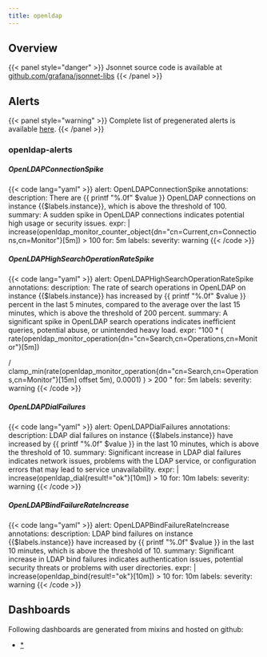 ```yaml
---
title: openldap
---
```


## Overview



{{< panel style="danger" >}}
Jsonnet source code is available at [github.com/grafana/jsonnet-libs](https://github.com/grafana/jsonnet-libs/tree/master/openldap-mixin)
{{< /panel >}}

## Alerts

{{< panel style="warning" >}}
Complete list of pregenerated alerts is available [here](https://github.com/monitoring-mixins/website/blob/master/assets/openldap/alerts.yaml).
{{< /panel >}}

### openldap-alerts

##### OpenLDAPConnectionSpike

{{< code lang="yaml" >}}
alert: OpenLDAPConnectionSpike
annotations:
  description: There are {{ printf "%.0f" $value }} OpenLDAP connections on instance
    {{$labels.instance}}, which is above the threshold of 100.
  summary: A sudden spike in OpenLDAP connections indicates potential high usage or
    security issues.
expr: |
  increase(openldap_monitor_counter_object{dn="cn=Current,cn=Connections,cn=Monitor"}[5m]) > 100
for: 5m
labels:
  severity: warning
{{< /code >}}
 
##### OpenLDAPHighSearchOperationRateSpike

{{< code lang="yaml" >}}
alert: OpenLDAPHighSearchOperationRateSpike
annotations:
  description: The rate of search operations in OpenLDAP on instance {{$labels.instance}}
    has increased by {{ printf "%.0f" $value }} percent in the last 5 minutes, compared
    to the average over the last 15 minutes, which is above the threshold of 200 percent.
  summary: A significant spike in OpenLDAP search operations indicates inefficient
    queries, potential abuse, or unintended heavy load.
expr: "100 * (
  rate(openldap_monitor_operation{dn=\"cn=Search,cn=Operations,cn=Monitor\"}[5m])
  
  / 
  clamp_min(rate(openldap_monitor_operation{dn=\"cn=Search,cn=Operations,cn=Monitor\"}[15m]
  offset 5m), 0.0001)
) > 200
"
for: 5m
labels:
  severity: warning
{{< /code >}}
 
##### OpenLDAPDialFailures

{{< code lang="yaml" >}}
alert: OpenLDAPDialFailures
annotations:
  description: LDAP dial failures on instance {{$labels.instance}} have increased
    by {{ printf "%.0f" $value }} in the last 10 minutes, which is above the threshold
    of 10.
  summary: Significant increase in LDAP dial failures indicates network issues, problems
    with the LDAP service, or configuration errors that may lead to service unavailability.
expr: |
  increase(openldap_dial{result!="ok"}[10m]) > 10
for: 10m
labels:
  severity: warning
{{< /code >}}
 
##### OpenLDAPBindFailureRateIncrease

{{< code lang="yaml" >}}
alert: OpenLDAPBindFailureRateIncrease
annotations:
  description: LDAP bind failures on instance {{$labels.instance}} have increased
    by {{ printf "%.0f" $value }} in the last 10 minutes, which is above the threshold
    of 10.
  summary: Significant increase in LDAP bind failures indicates authentication issues,
    potential security threats or problems with user directories.
expr: |
  increase(openldap_bind{result!="ok"}[10m]) > 10
for: 10m
labels:
  severity: warning
{{< /code >}}
 
## Dashboards
Following dashboards are generated from mixins and hosted on github:


- [*](https://github.com/monitoring-mixins/website/blob/master/assets/openldap/dashboards/*.json)

